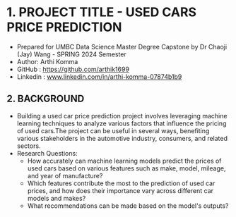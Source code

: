 # 1. PROJECT TITLE - USED CARS PRICE PREDICTION
- Prepared for UMBC Data Science Master Degree Capstone by Dr Chaoji (Jay) Wang - SPRING 2024 Semester
- Author: Arthi Komma
- GitHub : https://github.com/arthik1699
- Linkedin : www.linkedin.com/in/arthi-komma-07874b1b9


## 2. BACKGROUND
  - Building a used car price prediction project involves leveraging machine learning techniques to analyze various factors that influence the pricing of used cars.The project can be useful in several ways, benefiting various stakeholders in the automotive industry, consumers, and related sectors.
  - Research Questions:
    - How accurately can machine learning models predict the prices of used cars based on various features such as make, model, mileage, and year of manufacture?
    - Which features contribute the most to the prediction of used car prices, and how does their importance vary across different car models and makes?
    - What recommendations can be made based on the model's outputs?
